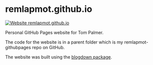 # remlapmot.github.io

[![Website remlapmot.github.io](https://img.shields.io/website-up-down-green-red/https/remlapmot.github.io.svg)](https://remlapmot.github.io/)

Personal GitHub Pages website for Tom Palmer.

The code for the website is in a parent folder which is my remlapmot-githubpages repo on GitHub. 

The website was built using the [blogdown package](https://bookdown.org/yihui/blogdown/).
